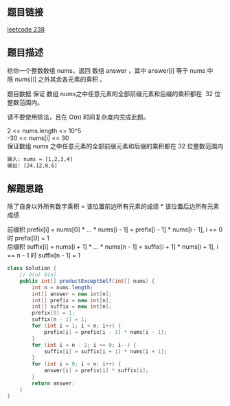 ## 题目链接
[leetcode 238](https://leetcode.cn/problems/product-of-array-except-self/)

## 题目描述

给你一个整数数组 nums，返回 数组 answer ，其中 answer[i] 等于 nums 中除 nums[i] 之外其余各元素的乘积 。  

题目数据 保证 数组 nums之中任意元素的全部前缀元素和后缀的乘积都在  32 位 整数范围内。  

请不要使用除法，且在 O(n) 时间复杂度内完成此题。  

2 <= nums.length <= 10^5  
-30 <= nums[i] <= 30  
保证数组 nums 之中任意元素的全部前缀元素和后缀的乘积都在 32 位整数范围内  

```html
输入: nums = [1,2,3,4]
输出: [24,12,8,6]
```

## 解题思路

除了自身以外所有数字乘积 = 该位置前边所有元素的成绩 * 该位置后边所有元素成绩   

前缀积 prefix[i] = nums[0] * ... * nums[i - 1] = prefix[i - 1] * nums[i - 1], i == 0 时 prefix[0] = 1  
后缀积 suffix[i] = nums[i + 1] * ... * nums[n - 1] = suffix[i + 1] * nums[i + 1], i == n - 1 时 suffix[n - 1] = 1  
 
```JAVA
class Solution {
    // O(n) O(n)
    public int[] productExceptSelf(int[] nums) {
        int n = nums.length;
        int[] answer = new int[n];
        int[] prefix = new int[n];
        int[] suffix = new int[n];
        prefix[0] = 1;
        suffix[n - 1] = 1;
        for (int i = 1; i < n; i++) {
            prefix[i] = prefix[i - 1] * nums[i - 1];
        }
        for (int i = n - 2; i >= 0; i--) {
            suffix[i] = suffix[i + 1] * nums[i + 1];
        }
        for (int i = 0; i < n; i++) {
            answer[i] = prefix[i] * suffix[i];
        }
        return answer;
    }
}
```

